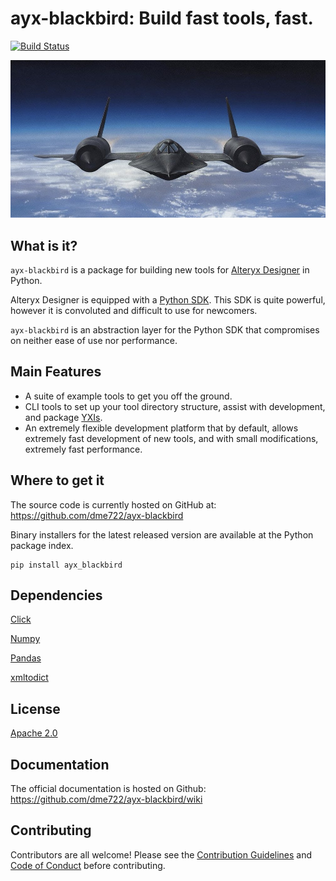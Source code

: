 # ayx-blackbird: Build fast tools, fast.

[![Build Status](https://travis-ci.com/dme722/ayx-blackbird.svg?branch=master)](https://travis-ci.com/dme722/ayx-blackbird)

![alt text](blackbird.jpg "Logo Title Text 1")

## What is it?
`ayx-blackbird` is a package for building new tools for [Alteryx Designer](https://www.alteryx.com/designer-trial/free-trial?&utm_source=google&utm_medium=cpc&utm_campaign=Demgen-Mixed-Brand_New&utm_term=alteryx%20designer&gclid=CjwKCAiAjrXxBRAPEiwAiM3DQlrvZhb2QftEwjdOIkT7rhunlaipoaT4wiFn7GsEuDrqmnj7eMNL2RoCY-oQAvD_BwE) in Python.

Alteryx Designer is equipped with a [Python SDK](https://help.alteryx.com/developer/current/Python/Overview.htm). This SDK is quite powerful, however it is convoluted and difficult to use for newcomers.

`ayx-blackbird` is an abstraction layer for the Python SDK that compromises on neither ease of use nor performance.

## Main Features
- A suite of example tools to get you off the ground.
- CLI tools to set up your tool directory structure, assist with development, and package [YXIs](https://help.alteryx.com/developer/current/PackageTool.htm?tocpath=SDKs%7CBuild%20Custom%20Tools%7C_____7).
- An extremely flexible development platform that by default, allows extremely fast development of new tools, and with small modifications, extremely fast performance.

## Where to get it

The source code is currently hosted on GitHub at: https://github.com/dme722/ayx-blackbird

Binary installers for the latest released version are available at the Python package index.

```
pip install ayx_blackbird
```

## Dependencies
[Click](https://click.palletsprojects.com/en/7.x/)

[Numpy](https://numpy.org/)

[Pandas](https://pandas.pydata.org/)

[xmltodict](https://github.com/martinblech/xmltodict)

## License
[Apache 2.0](LICENSE)

## Documentation
The official documentation is hosted on Github: https://github.com/dme722/ayx-blackbird/wiki

## Contributing
Contributors are all welcome! Please see the [Contribution Guidelines](CONTRIBUTING.md) and [Code of Conduct](CODE_OF_CONDUCT.md) before contributing.